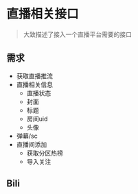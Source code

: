 直播相关接口
============

> 大致描述了接入一个直播平台需要的接口

## 需求

+ 获取直播推流
+ 直播相关信息
    + 直播状态
    + 封面
    + 标题
    + 房间uid
    + 头像
+ 弹幕/sc
+ 直播间添加
    + 获取分区热榜
    + 导入关注


## Bili

